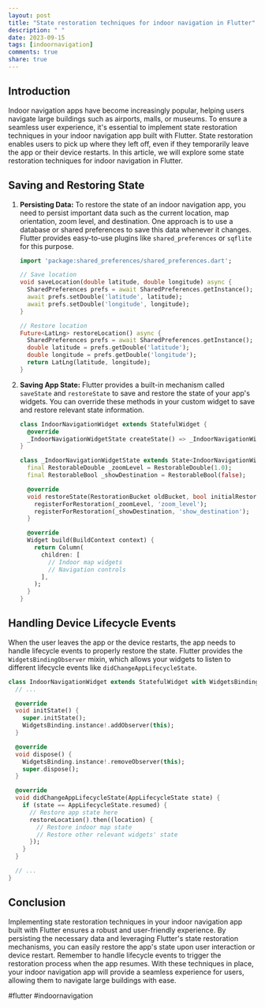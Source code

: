 ```yaml
---
layout: post
title: "State restoration techniques for indoor navigation in Flutter"
description: " "
date: 2023-09-15
tags: [indoornavigation]
comments: true
share: true
---
```


## Introduction
Indoor navigation apps have become increasingly popular, helping users navigate large buildings such as airports, malls, or museums. To ensure a seamless user experience, it's essential to implement state restoration techniques in your indoor navigation app built with Flutter. State restoration enables users to pick up where they left off, even if they temporarily leave the app or their device restarts. In this article, we will explore some state restoration techniques for indoor navigation in Flutter.

## Saving and Restoring State
1. **Persisting Data:** To restore the state of an indoor navigation app, you need to persist important data such as the current location, map orientation, zoom level, and destination. One approach is to use a database or shared preferences to save this data whenever it changes. Flutter provides easy-to-use plugins like `shared_preferences` or `sqflite` for this purpose.

   ```dart
   import 'package:shared_preferences/shared_preferences.dart';

   // Save location
   void saveLocation(double latitude, double longitude) async {
     SharedPreferences prefs = await SharedPreferences.getInstance();
     await prefs.setDouble('latitude', latitude);
     await prefs.setDouble('longitude', longitude);
   }

   // Restore location
   Future<LatLng> restoreLocation() async {
     SharedPreferences prefs = await SharedPreferences.getInstance();
     double latitude = prefs.getDouble('latitude');
     double longitude = prefs.getDouble('longitude');
     return LatLng(latitude, longitude);
   }
   ```

2. **Saving App State:** Flutter provides a built-in mechanism called `saveState` and `restoreState` to save and restore the state of your app's widgets. You can override these methods in your custom widget to save and restore relevant state information.

   ```dart
   class IndoorNavigationWidget extends StatefulWidget {
     @override
     _IndoorNavigationWidgetState createState() => _IndoorNavigationWidgetState();
   }

   class _IndoorNavigationWidgetState extends State<IndoorNavigationWidget> with RestorableMixin {
     final RestorableDouble _zoomLevel = RestorableDouble(1.0);
     final RestorableBool _showDestination = RestorableBool(false);

     @override
     void restoreState(RestorationBucket oldBucket, bool initialRestore) {
       registerForRestoration(_zoomLevel, 'zoom_level');
       registerForRestoration(_showDestination, 'show_destination');
     }

     @override
     Widget build(BuildContext context) {
       return Column(
         children: [
           // Indoor map widgets
           // Navigation controls
         ],
       );
     }
   }
   ```

## Handling Device Lifecycle Events
When the user leaves the app or the device restarts, the app needs to handle lifecycle events to properly restore the state. Flutter provides the `WidgetsBindingObserver` mixin, which allows your widgets to listen to different lifecycle events like `didChangeAppLifecycleState`.

```dart
class IndoorNavigationWidget extends StatefulWidget with WidgetsBindingObserver {
  // ...

  @override
  void initState() {
    super.initState();
    WidgetsBinding.instance!.addObserver(this);
  }

  @override
  void dispose() {
    WidgetsBinding.instance!.removeObserver(this);
    super.dispose();
  }

  @override
  void didChangeAppLifecycleState(AppLifecycleState state) {
    if (state == AppLifecycleState.resumed) {
      // Restore app state here
      restoreLocation().then((location) {
        // Restore indoor map state
        // Restore other relevant widgets' state
      });
    }
  }

  // ...
}
```

## Conclusion
Implementing state restoration techniques in your indoor navigation app built with Flutter ensures a robust and user-friendly experience. By persisting the necessary data and leveraging Flutter's state restoration mechanisms, you can easily restore the app's state upon user interaction or device restart. Remember to handle lifecycle events to trigger the restoration process when the app resumes. With these techniques in place, your indoor navigation app will provide a seamless experience for users, allowing them to navigate large buildings with ease.

#flutter #indoornavigation